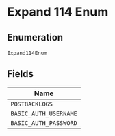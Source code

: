 
# Expand 114 Enum

## Enumeration

`Expand114Enum`

## Fields

| Name |
|  --- |
| `POSTBACKLOGS` |
| `BASIC_AUTH_USERNAME` |
| `BASIC_AUTH_PASSWORD` |

